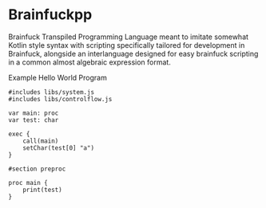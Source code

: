 # Brainfuckpp
Brainfuck Transpiled Programming Language meant to imitate somewhat Kotlin style syntax with scripting specifically tailored for development in Brainfuck, alongside an interlanguage designed for easy brainfuck scripting in a common almost algebraic expression format.

Example Hello World Program
```
#includes libs/system.js
#includes libs/controlflow.js

var main: proc
var test: char

exec {
    call(main)
    setChar(test[0] "a")
}

#section preproc

proc main {
    print(test)
}
```
